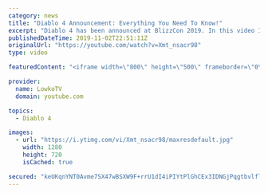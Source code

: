 ```yaml
---
category: news
title: "Diablo 4 Announcement: Everything You Need To Know!"
excerpt: "Diablo 4 has been announced at BlizzCon 2019. In this video I go over everything you need to know about this upcoming Blizzard Entertainment game."
publishedDateTime: 2019-11-02T22:51:11Z
originalUrl: "https://youtube.com/watch?v=Xmt_nsacr98"
type: video

featuredContent: "<iframe width=\"800\" height=\"500\" frameborder=\"0\" src=\"https://www.youtube.com/embed/Xmt_nsacr98\" allow=\"accelerometer; autoplay; encrypted-media; gyroscope; picture-in-picture\" allowfullscreen></iframe>"

provider:
  name: LowkoTV
  domain: youtube.com

topics:
  - Diablo 4

images:
  - url: "https://i.ytimg.com/vi/Xmt_nsacr98/maxresdefault.jpg"
    width: 1280
    height: 720
    isCached: true

secured: "keUKqnYNT0Avme7SX47wBSXW9F+rrU1dI4iPIYtPlGhCEx3IDNGjPqgtbvlflMd1JCh2yZm27JWnqqb2B2KYkwW3nwXunRHVDsphoK01KjE/yQjLpFoUaBPJcccYPCUz0tm6wwtH2rXlLvAMydWTZYEjzNaXK3VicePJdxJFU+I3R5u+MM4q4sijyOd64pOK2PNsYhde0qKzHVVF3gRuSXu3rVplizObVWx7/CGpeqxP72+fIPJbL1x0CXiRc2vP8gIC8opjf+4QfwIsqzPDIqpRIuZei4wbAk9MgBKZS2wz3wkK0q6ZVMkXvacdis6cJw0dFKlwMAckiXn7y/dw1HwHNyVKofQLyaUVRmYACAMXzv/msDYLJzl2E7hNHSWZ8jF/4UO1kjLRmUK+C4qthBgEcK4X2p685UyuWZsWBb95ow/g17E5ekcKF0EJMu/Y;fPJayIMzJzEoTO/+eCbd5w=="
---
```


